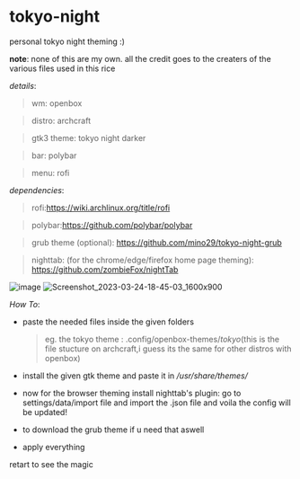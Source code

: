 # tokyo-night
personal tokyo night theming :)

**note**:
none of this are my own. all the credit goes to the creaters of the various files used in this rice

*details*:
> wm: openbox

> distro: archcraft

> gtk3 theme: tokyo night darker

> bar: polybar

> menu: rofi

*dependencies*:

>rofi:https://wiki.archlinux.org/title/rofi

>polybar:https://github.com/polybar/polybar

> grub theme (optional): https://github.com/mino29/tokyo-night-grub

>nighttab: (for the chrome/edge/firefox home page theming): https://github.com/zombieFox/nightTab



![image](https://user-images.githubusercontent.com/85402808/227523357-daffef52-47b7-457b-9c72-83257e5a4b33.png)
![Screenshot_2023-03-24-18-45-03_1600x900](https://user-images.githubusercontent.com/85402808/227532242-04b0598d-c553-483f-a8e7-d8821639065c.png)

*How To*:

- paste the needed files inside the given folders

  > eg. the tokyo theme : .config/openbox-themes/*tokyo*(this is the file stucture on archcraft,i guess its the same for other distros with openbox)

- install the given gtk theme and paste it in */usr/share/themes/*

- now for the browser theming install nighttab's plugin: go to settings/data/import file and import the .json file and voila the config will be updated!

- to download the grub theme if u need that aswell

- apply everything 

retart to see the magic
